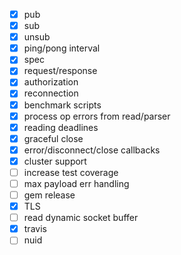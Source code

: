 

- [X] pub
- [X] sub
- [X] unsub
- [X] ping/pong interval
- [X] spec
- [X] request/response
- [X] authorization
- [X] reconnection
- [X] benchmark scripts
- [X] process op errors from read/parser
- [X] reading deadlines
- [X] graceful close
- [X] error/disconnect/close callbacks
- [X] cluster support
- [ ] increase test coverage
- [ ] max payload err handling
- [ ] gem release
- [X] TLS
- [ ] read dynamic socket buffer
- [X] travis
- [ ] nuid
